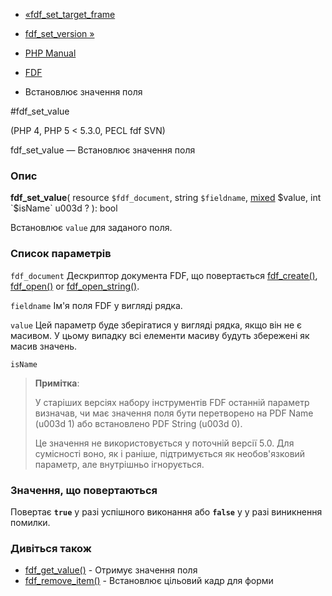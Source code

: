 - [«fdf_set_target_frame](function.fdf-set-target-frame.md)
- [fdf_set_version »](function.fdf-set-version.md)

- [PHP Manual](index.md)
- [FDF](ref.fdf.md)
- Встановлює значення поля

#fdf_set_value

(PHP 4, PHP 5 \< 5.3.0, PECL fdf SVN)

fdf_set_value — Встановлює значення поля

### Опис

**fdf_set_value**(
resource `$fdf_document`,
string `$fieldname`,
[mixed](language.types.declarations.md#language.types.declarations.mixed)
$value,
int `$isName` u003d ?
): bool

Встановлює `value` для заданого поля.

### Список параметрів

`fdf_document`
Дескриптор документа FDF, що повертається
[fdf_create()](function.fdf-create.md),
[fdf_open()](function.fdf-open.md) or
[fdf_open_string()](function.fdf-open-string.md).

`fieldname`
Ім'я поля FDF у вигляді рядка.

`value`
Цей параметр буде зберігатися у вигляді рядка, якщо він не є
масивом. У цьому випадку всі елементи масиву будуть збережені як масив
значень.

`isName`
> **Примітка**:
>
> У старіших версіях набору інструментів FDF останній параметр
> визначав, чи має значення поля бути перетворено на PDF Name (u003d 1)
> або встановлено PDF String (u003d 0).
>
> Це значення не використовується у поточній версії 5.0. Для
> сумісності воно, як і раніше, підтримується як необов'язковий
> параметр, але внутрішньо ігнорується.

### Значення, що повертаються

Повертає **`true`** у разі успішного виконання або **`false`** у
у разі виникнення помилки.

### Дивіться також

- [fdf_get_value()](function.fdf-get-value.md) - Отримує значення
поля
- [fdf_remove_item()](function.fdf-remove-item.md) - Встановлює
цільовий кадр для форми
